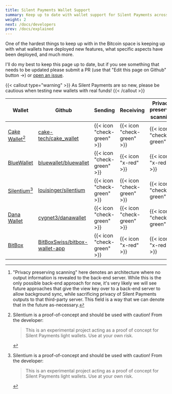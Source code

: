 ```yaml
---
title: Silent Payments Wallet Support
summary: Keep up to date with wallet support for Silent Payments across the Bitcoin ecosystem
weight: 2
next: /docs/developers
prev: /docs/explained
---
```


One of the hardest things to keep up with in the Bitcoin space is keeping up with what wallets have deployed new features, what specific aspects have been deployed, and much more.

I'll do my best to keep this page up to date, but if you see something that needs to be updated please submit a PR (use that "Edit this page on Github" button ->) or [open an issue](https://github.com/sethforprivacy/silentpaymentsxyz/issues).

{{< callout type="warning" >}}
  As Silent Payments are so new, please be cautious when testing new wallets with real funds!
{{< /callout >}}

| Wallet                                     | Github                                                            | Sending                    | Receiving                  | Privacy-preserving scanning[^1] |
| ------------------------------------------ | ----------------------------------------------------------------- | -------------------------- | -------------------------- | ------------------------------- |
| [Cake Wallet](https://cakewallet.com)[^2]  | [cake-tech/cake_wallet](https://github.com/cake-tech/cake_wallet) | {{< icon "check-green" >}} | {{< icon "check-green" >}} | {{< icon "check-green" >}}      |
| [BlueWallet](https://bluewallet.io/)       | [bluewallet/bluewallet](https://github.com/bluewallet/bluewallet) | {{< icon "check-green" >}} | {{< icon "x-red" >}}       | {{< icon "x-red" >}}            |
| [Silentium](https://app.silentium.dev)[^2] | [louisinger/silentium](https://github.com/louisinger/silentium)   | {{< icon "check-green" >}} | {{< icon "check-green" >}} | {{< icon "check-green" >}}      |
| [Dana Wallet](https://silentpayments.dev)  | [cygnet3/danawallet](https://github.com/cygnet3/danawallet)       | {{< icon "check-green" >}} | {{< icon "check-green" >}} | {{< icon "check-green" >}}      |
| [BitBox](https://bitbox.swiss/) | [BitBoxSwiss/bitbox-wallet-app](https://github.com/BitBoxSwiss/bitbox-wallet-app) | {{< icon "check-green" >}} | {{< icon "x-red" >}} | {{< icon "x-red" >}} |

[^1]: "Privacy preserving scanning" here denotes an architecture where no output information is revealed to the back-end server. While this is the only possible back-end approach for now, it's very likely we will see future approaches that give the view key over to a back-end server to allow background sync, while sacrificing privacy of Silent Payments outputs to that third-party server. This field is a way that we can denote that in the future as-necessary.
[^2]: Silentium is a proof-of-concept and should be used with caution! From the developer:
    > This is an experimental project acting as a proof of concept for Silent Payments light wallets. Use at your own risk.
